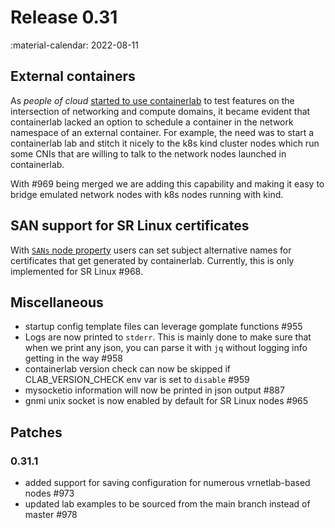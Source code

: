 # Release 0.31

:material-calendar: 2022-08-11

## External containers

As _people of cloud_ [started to use containerlab](../community.md#cilium-bgp-tested-with-containerlab) to test features on the intersection of networking and compute domains, it became evident that containerlab lacked an option to schedule a container in the network namespace of an external container. For example, the need was to start a containerlab lab and stitch it nicely to the k8s kind cluster nodes which run some CNIs that are willing to talk to the network nodes launched in containerlab.

With #969 being merged we are adding this capability and making it easy to bridge emulated network nodes with k8s nodes running with kind.

## SAN support for SR Linux certificates

With [`SANs` node property](../manual/nodes.md#subject-alternative-names-san) users can set subject alternative names for certificates that get generated by containerlab. Currently, this is only implemented for SR Linux #968.

## Miscellaneous

* startup config template files can leverage gomplate functions #955
* Logs are now printed to `stderr`. This is mainly done to make sure that when we print any json, you can parse it with `jq` without logging info getting in the way #958
* containerlab version check can now be skipped if CLAB_VERSION_CHECK env var is set to `disable` #959
* mysocketio information will now be printed in json output #887
* gnmi unix socket is now enabled by default for SR Linux nodes #965


## Patches

### 0.31.1

* added support for saving configuration for numerous vrnetlab-based nodes #973
* updated lab examples to be sourced from the main branch instead of master #978